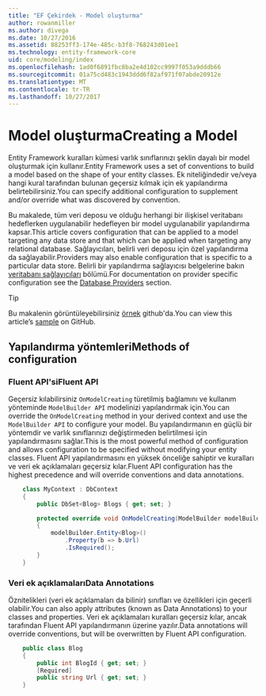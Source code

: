 ```yaml
---
title: "EF Çekirdek - Model oluşturma"
author: rowanmiller
ms.author: divega
ms.date: 10/27/2016
ms.assetid: 88253ff3-174e-485c-b3f8-768243d01ee1
ms.technology: entity-framework-core
uid: core/modeling/index
ms.openlocfilehash: 1ad0f6891fbc8ba2e4d102cc9997f053a9dddb66
ms.sourcegitcommit: 01a75cd483c1943ddd6f82af971f07abde20912e
ms.translationtype: MT
ms.contentlocale: tr-TR
ms.lasthandoff: 10/27/2017
---
```

# <a name="creating-a-model"></a><span data-ttu-id="f6c99-102">Model oluşturma</span><span class="sxs-lookup"><span data-stu-id="f6c99-102">Creating a Model</span></span>

<span data-ttu-id="f6c99-103">Entity Framework kuralları kümesi varlık sınıflarınızı şeklin dayalı bir model oluşturmak için kullanır.</span><span class="sxs-lookup"><span data-stu-id="f6c99-103">Entity Framework uses a set of conventions to build a model based on the shape of your entity classes.</span></span> <span data-ttu-id="f6c99-104">Ek niteliğindedir ve/veya hangi kural tarafından bulunan geçersiz kılmak için ek yapılandırma belirtebilirsiniz.</span><span class="sxs-lookup"><span data-stu-id="f6c99-104">You can specify additional configuration to supplement and/or override what was discovered by convention.</span></span>

<span data-ttu-id="f6c99-105">Bu makalede, tüm veri deposu ve olduğu herhangi bir ilişkisel veritabanı hedeflerken uygulanabilir hedefleyen bir model uygulanabilir yapılandırma kapsar.</span><span class="sxs-lookup"><span data-stu-id="f6c99-105">This article covers configuration that can be applied to a model targeting any data store and that which can be applied when targeting any relational database.</span></span> <span data-ttu-id="f6c99-106">Sağlayıcıları, belirli veri deposu için özel yapılandırma da sağlayabilir.</span><span class="sxs-lookup"><span data-stu-id="f6c99-106">Providers may also enable configuration that is specific to a particular data store.</span></span> <span data-ttu-id="f6c99-107">Belirli bir yapılandırma sağlayıcısı belgelerine bakın [veritabanı sağlayıcıları](../providers/index.md) bölümü.</span><span class="sxs-lookup"><span data-stu-id="f6c99-107">For documentation on provider specific configuration see the [Database Providers](../providers/index.md) section.</span></span>

> [!TIP]  
> <span data-ttu-id="f6c99-108">Bu makalenin görüntüleyebilirsiniz [örnek](https://github.com/aspnet/EntityFramework.Docs/tree/master/samples) github'da.</span><span class="sxs-lookup"><span data-stu-id="f6c99-108">You can view this article’s [sample](https://github.com/aspnet/EntityFramework.Docs/tree/master/samples) on GitHub.</span></span>

## <a name="methods-of-configuration"></a><span data-ttu-id="f6c99-109">Yapılandırma yöntemleri</span><span class="sxs-lookup"><span data-stu-id="f6c99-109">Methods of configuration</span></span>

### <a name="fluent-api"></a><span data-ttu-id="f6c99-110">Fluent API'si</span><span class="sxs-lookup"><span data-stu-id="f6c99-110">Fluent API</span></span>

<span data-ttu-id="f6c99-111">Geçersiz kılabilirsiniz `OnModelCreating` türetilmiş bağlamını ve kullanım yönteminde `ModelBuilder API` modelinizi yapılandırmak için.</span><span class="sxs-lookup"><span data-stu-id="f6c99-111">You can override the `OnModelCreating` method in your derived context and use the `ModelBuilder API` to configure your model.</span></span> <span data-ttu-id="f6c99-112">Bu yapılandırmanın en güçlü bir yöntemdir ve varlık sınıflarınızı değiştirmeden belirtilmesi için yapılandırmasını sağlar.</span><span class="sxs-lookup"><span data-stu-id="f6c99-112">This is the most powerful method of configuration and allows configuration to be specified without modifying your entity classes.</span></span> <span data-ttu-id="f6c99-113">Fluent API yapılandırmasını en yüksek önceliğe sahiptir ve kuralları ve veri ek açıklamaları geçersiz kılar.</span><span class="sxs-lookup"><span data-stu-id="f6c99-113">Fluent API configuration has the highest precedence and will override conventions and data annotations.</span></span>

<!-- [!code-csharp[Main](samples/core/Modeling/FluentAPI/Samples/Required.cs?range=5-15&highlight=5-10)] -->

``` csharp
    class MyContext : DbContext
    {
        public DbSet<Blog> Blogs { get; set; }

        protected override void OnModelCreating(ModelBuilder modelBuilder)
        {
            modelBuilder.Entity<Blog>()
                .Property(b => b.Url)
                .IsRequired();
        }
    }
```

### <a name="data-annotations"></a><span data-ttu-id="f6c99-114">Veri ek açıklamaları</span><span class="sxs-lookup"><span data-stu-id="f6c99-114">Data Annotations</span></span>

<span data-ttu-id="f6c99-115">Öznitelikleri (veri ek açıklamaları da bilinir) sınıfları ve özellikleri için geçerli olabilir.</span><span class="sxs-lookup"><span data-stu-id="f6c99-115">You can also apply attributes (known as Data Annotations) to your classes and properties.</span></span> <span data-ttu-id="f6c99-116">Veri ek açıklamaları kuralları geçersiz kılar, ancak tarafından Fluent API yapılandırmanın üzerine yazılır.</span><span class="sxs-lookup"><span data-stu-id="f6c99-116">Data annotations will override conventions, but will be overwritten by Fluent API configuration.</span></span>

<!-- [!code-csharp[Main](samples/core/Modeling/DataAnnotations/Samples/Required.cs?range=11-16&highlight=4)] -->
``` csharp
    public class Blog
    {
        public int BlogId { get; set; }
        [Required]
        public string Url { get; set; }
    }
```

